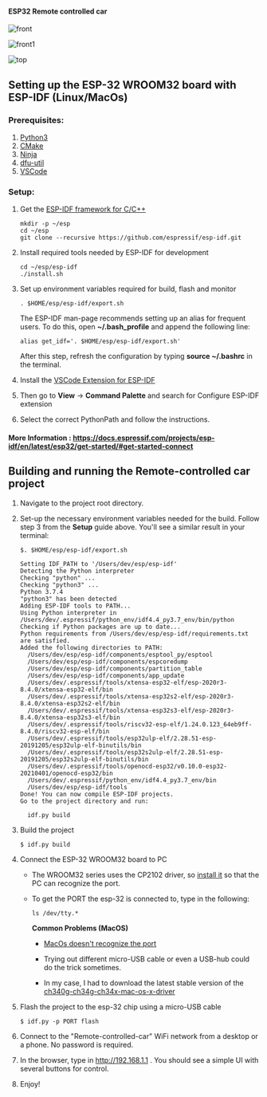 #### ESP32 Remote controlled car

![front](./pictures/front1.jpeg)

![front1](./pictures/front2.jpeg)

![top](./pictures/top.jpeg)


## Setting up the ESP-32 WROOM32 board with ESP-IDF (Linux/MacOs)

  

### Prerequisites:

1) [Python3](https://www.python.org/downloads/)
2) [CMake](https://cmake.org/)
3) [Ninja](https://ninja-build.org/)
4) [dfu-util](http://dfu-util.sourceforge.net/)
5) [VSCode](https://code.visualstudio.com/download)

### Setup:

1) Get the [ESP-IDF framework for C/C++](https://github.com/espressif/esp-idf)
	```
	mkdir -p ~/esp
	cd ~/esp
	git clone --recursive https://github.com/espressif/esp-idf.git
	```
2) Install required tools needed by ESP-IDF for development
	```
	cd ~/esp/esp-idf
	./install.sh
	```
3) Set up environment variables required for build, flash and monitor
	```
	. $HOME/esp/esp-idf/export.sh
	```
	The ESP-IDF man-page recommends setting up an alias for frequent users. To do this, open __~/.bash_profile__ and append the following line: 
	```
	alias get_idf='. $HOME/esp/esp-idf/export.sh'
	```	  
	After this step, refresh the configuration by typing __source ~/.bashrc__ in the terminal.

4) Install the [VSCode Extension for ESP-IDF](https://marketplace.visualstudio.com/items?itemName=espressif.esp-idf-extension)

5) Then go to __View__ -> __Command Palette__ and search for Configure ESP-IDF extension

6) Select the correct PythonPath and follow the instructions.

#### More Information : https://docs.espressif.com/projects/esp-idf/en/latest/esp32/get-started/#get-started-connect
  
  ## Building and running the Remote-controlled car project

1) Navigate to the project root directory.

2) Set-up the necessary environment variables needed for the build. Follow step 3 from the __Setup__ guide above. You'll see a similar result in your terminal:

	```
	$. $HOME/esp/esp-idf/export.sh
	
	Setting IDF_PATH to '/Users/dev/esp/esp-idf'
	Detecting the Python interpreter
	Checking "python" ...
	Checking "python3" ...
	Python 3.7.4
	"python3" has been detected
	Adding ESP-IDF tools to PATH...
	Using Python interpreter in /Users/dev/.espressif/python_env/idf4.4_py3.7_env/bin/python
	Checking if Python packages are up to date...
	Python requirements from /Users/dev/esp/esp-idf/requirements.txt are satisfied.
	Added the following directories to PATH:
	  /Users/dev/esp/esp-idf/components/esptool_py/esptool
	  /Users/dev/esp/esp-idf/components/espcoredump
	  /Users/dev/esp/esp-idf/components/partition_table
	  /Users/dev/esp/esp-idf/components/app_update
	  /Users/dev/.espressif/tools/xtensa-esp32-elf/esp-2020r3-8.4.0/xtensa-esp32-elf/bin
	  /Users/dev/.espressif/tools/xtensa-esp32s2-elf/esp-2020r3-8.4.0/xtensa-esp32s2-elf/bin
	  /Users/dev/.espressif/tools/xtensa-esp32s3-elf/esp-2020r3-8.4.0/xtensa-esp32s3-elf/bin
	  /Users/dev/.espressif/tools/riscv32-esp-elf/1.24.0.123_64eb9ff-8.4.0/riscv32-esp-elf/bin
	  /Users/dev/.espressif/tools/esp32ulp-elf/2.28.51-esp-20191205/esp32ulp-elf-binutils/bin
	  /Users/dev/.espressif/tools/esp32s2ulp-elf/2.28.51-esp-20191205/esp32s2ulp-elf-binutils/bin
	  /Users/dev/.espressif/tools/openocd-esp32/v0.10.0-esp32-20210401/openocd-esp32/bin
	  /Users/dev/.espressif/python_env/idf4.4_py3.7_env/bin
	  /Users/dev/esp/esp-idf/tools
	Done! You can now compile ESP-IDF projects.
	Go to the project directory and run:

	  idf.py build
	```

3) Build the project
	```
	$ idf.py build
	```

4) Connect the ESP-32 WROOM32 board to PC

	* The WROOM32 series uses the CP2102 driver, so [install it](https://www.silabs.com/developers/usb-to-uart-bridge-vcp-drivers) so that the PC can recognize the port.
	* To get the PORT the esp-32 is connected to, type in the following:
		```
		ls /dev/tty.*
		```
	
		 __Common Problems (MacOS)__
		 
		* [MacOs doesn't recognize the port](https://github.com/espressif/arduino-esp32/issues/1084)
		
		* Trying out different micro-USB cable or even a USB-hub could do the trick sometimes.
		
		* In my case, I had to download the latest stable version of the [ch340g-ch34g-ch34x-mac-os-x-driver](https://github.com/adrianmihalko/ch340g-ch34g-ch34x-mac-os-x-driver)



5) Flash the project to the esp-32 chip using a micro-USB cable
	```
	$ idf.py -p PORT flash
	```
6) Connect to the "Remote-controlled-car" WiFi network from a desktop or a phone. No password is required.

7) In the browser, type in http://192.168.1.1 . You should see a simple UI with several buttons for control.

8) Enjoy!